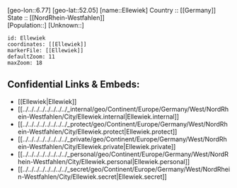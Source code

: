 ﻿---
location: [52.05,6.77] 
mapzoom: [7,12] 
mapmarker: city 
type: City
tags:
- geo/City


SpocWebEntityId: 30028
isDeleted: false
confidential: public

---
[geo-lon::6.77] 
[geo-lat::52.05] 
[name::Ellewiek] 
Country :: [[Germany]]  
State :: [[NordRhein-Westfahlen]]  
[Population::] 
[Unknown::] 


```leaflet
id: Ellewiek
coordinates: [[Ellewiek]] 
markerFile: [[Ellewiek]] 
defaultZoom: 11 
maxZoom: 18
```


## Confidential Links & Embeds: 
- [[Ellewiek|Ellewiek]]  
- [[../../../../../../../../_internal/geo/Continent/Europe/Germany/West/NordRhein-Westfahlen/City/Ellewiek.internal|Ellewiek.internal]] 
- [[../../../../../../../../_protect/geo/Continent/Europe/Germany/West/NordRhein-Westfahlen/City/Ellewiek.protect|Ellewiek.protect]] 
- [[../../../../../../../../_private/geo/Continent/Europe/Germany/West/NordRhein-Westfahlen/City/Ellewiek.private|Ellewiek.private]] 
- [[../../../../../../../../_personal/geo/Continent/Europe/Germany/West/NordRhein-Westfahlen/City/Ellewiek.personal|Ellewiek.personal]] 
- [[../../../../../../../../_secret/geo/Continent/Europe/Germany/West/NordRhein-Westfahlen/City/Ellewiek.secret|Ellewiek.secret]] 
